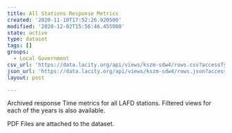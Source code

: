 ```yaml
---
title: All Stations Response Metrics
created: '2020-11-10T17:52:26.920500'
modified: '2020-12-02T15:56:46.455000'
state: active
type: dataset
tags: []
groups:
  - Local Government
csv_url: 'https://data.lacity.org/api/views/kszm-sdw4/rows.csv?accessType=DOWNLOAD'
json_url: 'https://data.lacity.org/api/views/kszm-sdw4/rows.json?accessType=DOWNLOAD'
layout: post

---
```

Archived response Time metrics for all LAFD stations. Filtered views for each of the years is also available. 

PDF Files are attached to the dataset.
